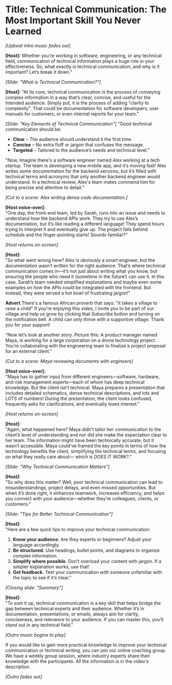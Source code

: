 # Title: Technical Communication: The Most Important Skill You Never Learned

*[Upbeat intro music fades out]*

**[Host]:**
Whether you’re working in software, engineering, or any technical field, communication of technical information plays a huge role in your effectiveness. So, what exactly is technical communication, and why is it important? Let’s break it down."

*[Slide: "What is Technical Communication?"]*

**[Host]:**
"At its core, technical communication is the process of conveying complex information in a way that’s clear, concise, and useful for the intended audience. Simply put, it is the process of adding "clarity to complexity". That could be documentation for software developers, user manuals for customers, or even internal reports for your team."

*[Slide: "Key Elements of Technical Communication"]*
"Good technical communication should be:
- **Clear** – The audience should understand it the first time.
- **Concise** – No extra fluff or jargon that confuses the message.
- **Targeted** – Tailored to the audience’s needs and technical level."

"Now, Imagine there's a software engineer named Alex working at a tech startup. The team is developing a new mobile app, and it’s moving fast! Alex writes some documentation for the backend services, but it’s filled with technical terms and acronyms that only another backend engineer would understand. In a technical review, Alex's team mates commend him for being precise and attentive to detail."

*[Cut to a scene: Alex writing dense code documentation.]*

**[Host voice-over]:**  
"One day, the front-end team, led by Sarah, runs into an issue and needs to understand how the backend APIs work. They try to use Alex’s documentation, but it’s like reading a different language! They spend hours trying to interpret it and eventually give up. The project falls behind schedule and the finger-pointing starts! Sounds familiar?"

*[Host returns on-screen]*

**[Host]:**  
"So what went wrong here? Alex is obviously a smart engineer, but the documentation wasn’t written for the right audience. That’s where technical communication comes in—it’s not just about writing what you know, but ensuring the people who need it (sometime in the future!) can use it. In this case, Sarah’s team needed simplified explanations and maybe even some examples on how the APIs could be integrated with the frontend. But instead, they were served a hot bowl of frustrating jargon!"

**Advert**
There's a famous African proverb that says: "it takes a village to raise a child" If you're enjoying this video, I invite you to be part of our village and help us grow by clicking that Subscribe button and turning on the notification bell. A child can only thrive with a supportive village. Thank you for your support!

"Now let’s look at another story. Picture this: A product manager named Maya, is working for a large corporation on a drone technology project. You’re collaborating with the engineering team to finalize a project proposal for an external client."

*[Cut to a scene: Maya reviewing documents with engineers]*

**[Host voice-over]:**  
"Maya has to gather input from different engineers—software, hardware, and risk management experts—each of whom has deep technical knowledge. But the client isn’t technical. Maya prepares a presentation that includes detailed schematics, dense technical descriptions, and lots and LOTS of numbers! During the presentation, the client looks confused, frequently asks for clarifications, and eventually loses interest."

*[Host returns on-screen]*

**[Host]:**  
"Again, what happened here? Maya didn’t tailor her communication to the client’s level of understanding and nor did she make the expectation clear to her team. The information might have been technically accurate, but it wasn’t accessible. Maya could’ve framed the key points in terms of how the technology benefits the client, simplifying the technical terms, and focusing on what they really care about— which is DOES IT WORK?."

*[Slide: "Why Technical Communication Matters"]*

**[Host]:**  
"So why does this matter? Well, poor technical communication can lead to misunderstandings, project delays, and even missed opportunities. But when it’s done right, it enhances teamwork, increases efficiency, and helps you connect with your audience—whether they’re colleagues, clients, or customers."

*[Slide: "Tips for Better Technical Communication"]*

**[Host]:**  
"Here are a few quick tips to improve your technical communication:  
1. **Know your audience.** Are they experts or beginners? Adjust your language accordingly.  
2. **Be structured.** Use headings, bullet points, and diagrams to organize complex information.  
3. **Simplify where possible.** Don’t overload your content with jargon. If a simpler explanation works, use that!  
4. **Get feedback.** Test your communication with someone unfamiliar with the topic to see if it’s clear."

*[Closing slide: "Summary"]*

**[Host]:**  
"To sum it up, technical communication is a key skill that helps bridge the gap between technical experts and their audience. Whether it’s in documentation, presentations, or emails, always aim for clarity, conciseness, and relevance to your audience. If you can master this, you’ll stand out in any technical field."

*[Outro music begins to play]* 

If you would like to gain more practical knowledge to improve your technical communication or technical writing, you can join our online coaching group. We have a weekly group session, where industry experts share their knowledge with the participants. All the information is in the video's description. 

*[Outro fades out]*

